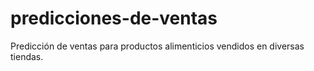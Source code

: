 # predicciones-de-ventas
Predicción de ventas para productos alimenticios vendidos en diversas tiendas.
